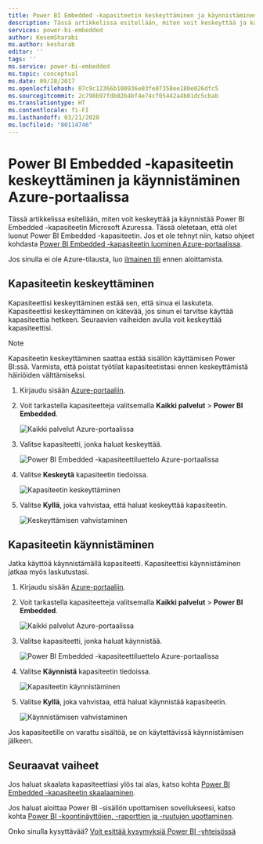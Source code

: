 ```yaml
---
title: Power BI Embedded -kapasiteetin keskeyttäminen ja käynnistäminen Azure-portaalissa | Microsoft Docs
description: Tässä artikkelissa esitellään, miten voit keskeyttää ja käynnistää Power BI Embedded -kapasiteetin Microsoft Azuressa.
services: power-bi-embedded
author: KesemSharabi
ms.author: kesharab
editor: ''
tags: ''
ms.service: power-bi-embedded
ms.topic: conceptual
ms.date: 09/28/2017
ms.openlocfilehash: 07c9c12366b100936e03fe07358ee180e026dfc5
ms.sourcegitcommit: 2c798b97fdb02b4bf4e74cf05442a4b01dc5cbab
ms.translationtype: HT
ms.contentlocale: fi-FI
ms.lasthandoff: 03/21/2020
ms.locfileid: "80114746"
---
```

# <a name="pause-and-start-your-power-bi-embedded-capacity-in-the-azure-portal"></a>Power BI Embedded -kapasiteetin keskeyttäminen ja käynnistäminen Azure-portaalissa

Tässä artikkelissa esitellään, miten voit keskeyttää ja käynnistää Power BI Embedded -kapasiteetin Microsoft Azuressa. Tässä oletetaan, että olet luonut Power BI Embedded -kapasiteetin. Jos et ole tehnyt niin, katso ohjeet kohdasta [Power BI Embedded -kapasiteetin luominen Azure-portaalissa](azure-pbie-create-capacity.md).

Jos sinulla ei ole Azure-tilausta, luo [ilmainen tili](https://azure.microsoft.com/free/) ennen aloittamista.

## <a name="pause-your-capacity"></a>Kapasiteetin keskeyttäminen

Kapasiteettisi keskeyttäminen estää sen, että sinua ei laskuteta. Kapasiteettisi keskeyttäminen on kätevää, jos sinun ei tarvitse käyttää kapasiteettia hetkeen. Seuraavien vaiheiden avulla voit keskeyttää kapasiteettisi.

> [!NOTE]
> Kapasiteetin keskeyttäminen saattaa estää sisällön käyttämisen Power BI:ssä. Varmista, että poistat työtilat kapasiteetistasi ennen keskeyttämistä häiriöiden välttämiseksi.

1. Kirjaudu sisään [Azure-portaaliin](https://portal.azure.com/).

2. Voit tarkastella kapasiteetteja valitsemalla **Kaikki palvelut** > **Power BI Embedded**.

    ![Kaikki palvelut Azure-portaalissa](media/azure-pbie-pause-start/azure-portal-more-services.png)

3. Valitse kapasiteetti, jonka haluat keskeyttää.

    ![Power BI Embedded -kapasiteettiluettelo Azure-portaalissa](media/azure-pbie-pause-start/azure-portal-capacity-list.png)

4. Valitse **Keskeytä** kapasiteetin tiedoissa.

    ![Kapasiteetin keskeyttäminen](media/azure-pbie-pause-start/azure-portal-pause-capacity.png)

5. Valitse **Kyllä**, joka vahvistaa, että haluat keskeyttää kapasiteetin.

    ![Keskeyttämisen vahvistaminen](media/azure-pbie-pause-start/azure-portal-confirm-pause.png)

## <a name="start-your-capacity"></a>Kapasiteetin käynnistäminen

Jatka käyttöä käynnistämällä kapasiteetti. Kapasiteettisi käynnistäminen jatkaa myös laskutustasi.

1. Kirjaudu sisään [Azure-portaaliin](https://portal.azure.com/).

2. Voit tarkastella kapasiteetteja valitsemalla **Kaikki palvelut** > **Power BI Embedded**.

    ![Kaikki palvelut Azure-portaalissa](media/azure-pbie-pause-start/azure-portal-more-services.png)

3. Valitse kapasiteetti, jonka haluat käynnistää.

    ![Power BI Embedded -kapasiteettiluettelo Azure-portaalissa](media/azure-pbie-pause-start/azure-portal-capacity-list.png)

4. Valitse **Käynnistä** kapasiteetin tiedoissa.

    ![Kapasiteetin käynnistäminen](media/azure-pbie-pause-start/azure-portal-start-capacity.png)

5. Valitse **Kyllä**, joka vahvistaa, että haluat käynnistää kapasiteetin.

    ![Käynnistämisen vahvistaminen](media/azure-pbie-pause-start/azure-portal-confirm-start.png)

Jos kapasiteetille on varattu sisältöä, se on käytettävissä käynnistämisen jälkeen.

## <a name="next-steps"></a>Seuraavat vaiheet

Jos haluat skaalata kapasiteettiasi ylös tai alas, katso kohta [Power BI Embedded -kapasiteetin skaalaaminen](azure-pbie-scale-capacity.md).

Jos haluat aloittaa Power BI -sisällön upottamisen sovellukseesi, katso kohta [Power BI -koontinäyttöjen, -raporttien ja -ruutujen upottaminen](https://powerbi.microsoft.com/documentation/powerbi-developer-embedding-content/).

Onko sinulla kysyttävää? [Voit esittää kysymyksiä Power BI -yhteisössä](https://community.powerbi.com/)